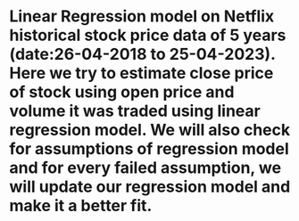 # Linear Regression model on Netflix historical stock price data of 5 years (date:26-04-2018 to 25-04-2023). Here we try to estimate close price of stock using open price and volume it was traded using linear regression model. We will also check for assumptions of regression model and for every failed assumption, we will update our regression model and make it a better fit.
